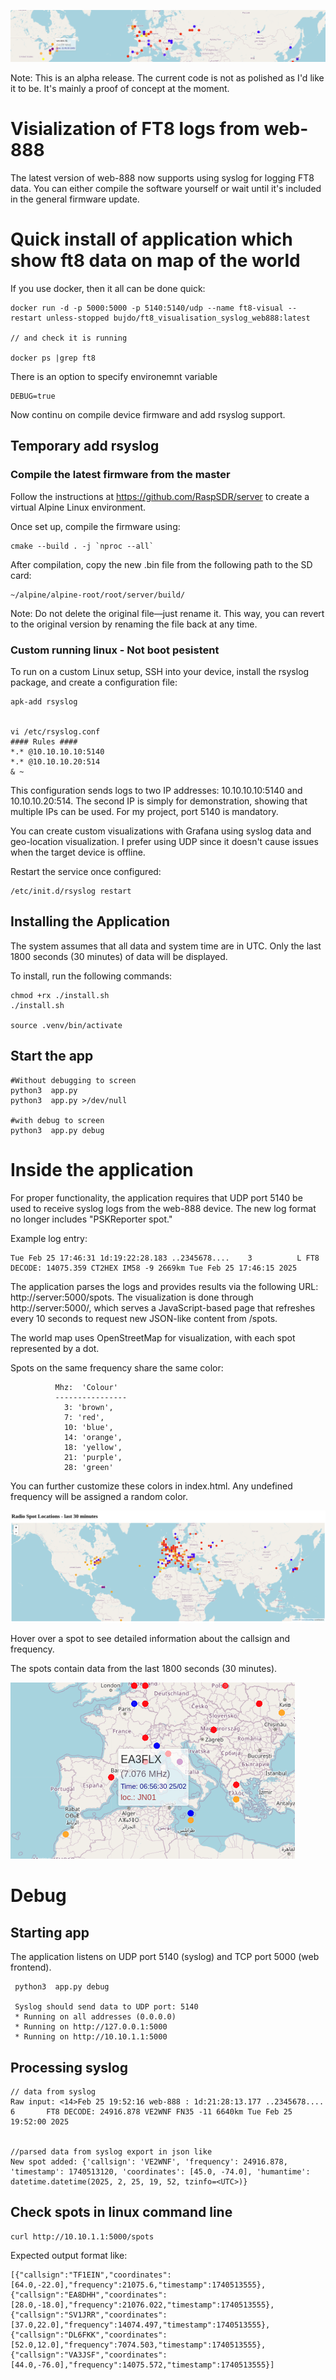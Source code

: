 ![banner view](./document/ft8-view.png "ft8 view")

Note: This is an alpha release. The current code is not as polished as I'd like it to be. It's mainly a proof of concept at the moment.

# Visialization of FT8 logs from web-888

The latest version of web-888 now supports using syslog for logging FT8 data. You can either compile the software yourself or wait until it's included in the general firmware update.



# Quick install of application which show ft8 data on map of the world

If you use docker, then it all can be done quick:
```
docker run -d -p 5000:5000 -p 5140:5140/udp --name ft8-visual --restart unless-stopped bujdo/ft8_visualisation_syslog_web888:latest

// and check it is running

docker ps |grep ft8
```
There is an option to specify environemnt variable
```
DEBUG=true
```


Now continu on compile device firmware and add rsyslog support.






## Temporary add rsyslog

### Compile the latest firmware from the master
Follow the instructions at https://github.com/RaspSDR/server to create a virtual Alpine Linux environment.


Once set up, compile the firmware using:
```
cmake --build . -j `nproc --all`
```

After compilation, copy the new .bin file from the following path to the SD card:
```
~/alpine/alpine-root/root/server/build/
```
Note: Do not delete the original file—just rename it. This way, you can revert to the original version by renaming the file back at any time.


### Custom running linux - Not boot pesistent

To run on a custom Linux setup, SSH into your device, install the rsyslog package, and create a configuration file:

```
apk-add rsyslog


vi /etc/rsyslog.conf
#### Rules ####
*.* @10.10.10.10:5140
*.* @10.10.10.20:514
& ~
```

This configuration sends logs to two IP addresses: 10.10.10.10:5140 and 10.10.10.20:514. The second IP is simply for demonstration, showing that multiple IPs can be used. For my project, port 5140 is mandatory.

You can create custom visualizations with Grafana using syslog data and geo-location visualization. I prefer using UDP since it doesn't cause issues when the target device is offline.

Restart the service once configured:

```
/etc/init.d/rsyslog restart
```


## Installing the Application

The system assumes that all data and system time are in UTC. Only the last 1800 seconds (30 minutes) of data will be displayed.

To install, run the following commands:
```
chmod +rx ./install.sh
./install.sh

source .venv/bin/activate
```


## Start the app
```
#Without debugging to screen
python3  app.py 
python3  app.py >/dev/null

#with debug to screen
python3  app.py debug
```


# Inside the application

For proper functionality, the application requires that UDP port 5140 be used to receive syslog logs from the web-888 device. The new log format no longer includes "PSKReporter spot."

Example log entry:

```
Tue Feb 25 17:46:31 1d:19:22:28.183 ..2345678....    3          L FT8 DECODE: 14075.359 CT2HEX IM58 -9 2669km Tue Feb 25 17:46:15 2025
```

The application parses the logs and provides results via the following URL: http://server:5000/spots. The visualization is done through http://server:5000/, which serves a JavaScript-based page that refreshes every 10 seconds to request new JSON-like content from /spots.

The world map uses OpenStreetMap for visualization, with each spot represented by a dot.


Spots on the same frequency share the same color:
```
          Mhz:  'Colour'
          ----------------
            3: 'brown',
            7: 'red',
            10: 'blue',
            14: 'orange',
            18: 'yellow',
            21: 'purple',
            28: 'green'
```
You can further customize these colors in index.html. Any undefined frequency will be assigned a random color.




![detail](./document/detail.png "detail")

Hover over a spot to see detailed information about the callsign and frequency.

The spots contain data from the last 1800 seconds (30 minutes).

![detail time](./document/withTime.png "detail time")


# Debug


## Starting app

The application listens on UDP port 5140 (syslog) and TCP port 5000 (web frontend).
```
 python3  app.py debug 

 Syslog should send data to UDP port: 5140
 * Running on all addresses (0.0.0.0)
 * Running on http://127.0.0.1:5000
 * Running on http://10.10.1.1:5000
```


## Processing  syslog


```
// data from syslog
Raw input: <14>Feb 25 19:52:16 web-888 : 1d:21:28:13.177 ..2345678....       6       FT8 DECODE: 24916.878 VE2WNF FN35 -11 6640km Tue Feb 25 19:52:00 2025


//parsed data from syslog export in json like
New spot added: {'callsign': 'VE2WNF', 'frequency': 24916.878, 'timestamp': 1740513120, 'coordinates': [45.0, -74.0], 'humantime': datetime.datetime(2025, 2, 25, 19, 52, tzinfo=<UTC>)}
```


## Check spots in linux command line
```
curl http://10.10.1.1:5000/spots
```

Expected output format like:
```
[{"callsign":"TF1EIN","coordinates":[64.0,-22.0],"frequency":21075.6,"timestamp":1740513555},{"callsign":"EA8DHH","coordinates":[28.0,-18.0],"frequency":21076.022,"timestamp":1740513555},{"callsign":"SV1JRR","coordinates":[37.0,22.0],"frequency":14074.497,"timestamp":1740513555},{"callsign":"DL6FKK","coordinates":[52.0,12.0],"frequency":7074.503,"timestamp":1740513555},{"callsign":"VA3JSF","coordinates":[44.0,-76.0],"frequency":14075.572,"timestamp":1740513555}]
```